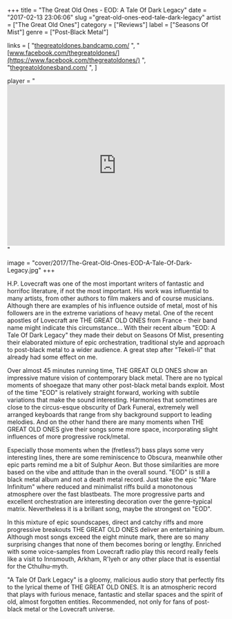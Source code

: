 +++
title = "The Great Old Ones - EOD: A Tale Of Dark Legacy"
date = "2017-02-13 23:06:06"
slug ="great-old-ones-eod-tale-dark-legacy"
artist = ["The Great Old Ones"]
category = ["Reviews"]
label = ["Seasons Of Mist"]
genre = ["Post-Black Metal"]

links = [
    "[thegreatoldones.bandcamp.com/](https://thegreatoldones.bandcamp.com/)  ",
    "[www.facebook.com/thegreatoldones/](https://www.facebook.com/thegreatoldones/)  ",
    "[thegreatoldonesband.com/](http://thegreatoldonesband.com/)  ",
]

player = "<iframe style='border: 0; width: 100%; height: 373px;' src='https://bandcamp.com/EmbeddedPlayer/album=868468947/size=large/bgcol=333333/linkcol=ffffff/artwork=none/transparent=true/' seamless><a href='http://thegreatoldones.bandcamp.com/album/eod-a-tale-of-dark-legacy'>EOD: A Tale of Dark Legacy by The Great Old Ones</a></iframe>"

image = "cover/2017/The-Great-Old-Ones-EOD-A-Tale-Of-Dark-Legacy.jpg"
+++

H.P. Lovecraft was one of the most important writers of fantastic and horrifoc literature, if not the most important. His work was influential to many artists, from other authors to film makers and of course musicians. Although there are examples of his influence outside of metal, most of his followers are in the extreme variations of heavy metal. One of the recent apostles of Lovecraft are THE GREAT OLD ONES from France - their band name might indicate this circumstance...
With their recent album "EOD: A Tale Of Dark Legacy" they made their debut on Seasons Of Mist, presenting their elaborated mixture of epic orchestration, traditional style and approach to post-black metal to a wider audience. A great step after "Tekeli-li" that already had some effect on me.

Over almost 45 minutes running time, THE GREAT OLD ONES show an impressive mature vision of contemporary black metal. There are no typical moments of shoegaze that many other post-black metal bands exploit. Most of the time "EOD" is relatively straight forward, working with subtile variations that make the sound interesting. Harmonies that sometimes are close to the circus-esque obscurity of Dark Funeral, extremely well arranged keyboards that range from shy background support to leading melodies. And on the other hand there are many moments when THE GREAT OLD ONES give their songs some more space, incorporating slight influences of more progressive rock/metal.

Especially those moments when the (fretless?) bass plays some very interesting lines, there are some reminiscence to Obscura, meanwhile other epic parts remind me a bit of Sulphur Aeon. But those similarities are more based on the vibe and attitude than in the overall sound. "EOD" is still a black metal album and not a death metal record. Just take the epic "Mare Infinitum" where reduced and minimalist riffs build a monotonous atmosphere over the fast blastbeats. The more progressive parts and excellent orchestration are interesting decoration over the genre-typical matrix. Nevertheless it is a brillant song, maybe the strongest on "EOD".

In this mixture of epic soundscapes, direct and catchy riffs and more progressive breakouts THE GREAT OLD ONES deliver an entertaining album. Although most songs exceed the eight minute mark, there are so many surprising changes that none of them becomes boring or lengthy. Enriched with some voice-samples from Lovecraft radio play this record really feels like a visit to Innsmouth, Arkham, R'lyeh or any other place that is essential for the Cthulhu-myth.

"A Tale Of Dark Legacy" is a gloomy, malicious audio story that perfectly fits to the lyrical theme of THE GREAT OLD ONES. It is an atmospheric record that plays with furious menace, fantastic and stellar spaces and the spirit of old, almost forgotten entities. Recommended, not only for fans of post-black metal or the Lovecraft universe.
